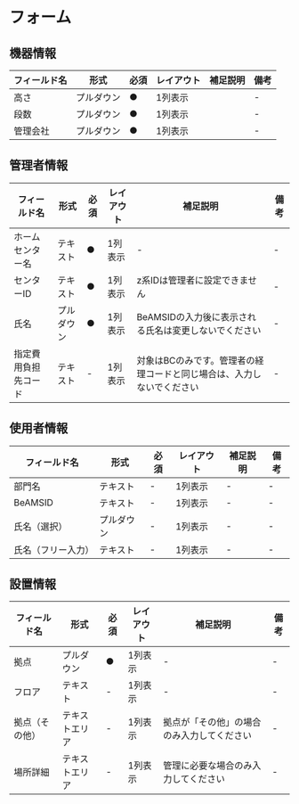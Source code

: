 # フォーム

## 機器情報

| フィールド名 | 形式       | 必須 | レイアウト | 補足説明 | 備考 |
| ------------ | ---------- | ---- | ---------- | -------- | ---- |
| 高さ   | プルダウン | ●    | 1列表示    |          | -    |
| 段数   | プルダウン | ●    | 1列表示    |          | -    |
| 管理会社     | プルダウン | ●    | 1列表示    |          | -    |

## 管理者情報

| フィールド名         | 形式       | 必須 | レイアウト | 補足説明                                                               | 備考 |
| -------------------- | ---------- | ---- | ---------- | ---------------------------------------------------------------------- | ---- |
| ホームセンター名              | テキスト   | ●    | 1列表示    | -                                                                      | -    |
| センターID             | テキスト   | ●    | 1列表示    | z系IDは管理者に設定できません                                          | -    |
| 氏名                 | プルダウン | ●    | 1列表示    | BeAMSIDの入力後に表示される氏名は変更しないでください                  | -    |
| 指定費用負担先コード | テキスト   | -    | 1列表示    | 対象はBCのみです。管理者の経理コードと同じ場合は、入力しないでください | -    |

## 使用者情報

| フィールド名       | 形式       | 必須 | レイアウト | 補足説明 | 備考 |
| ------------------ | ---------- | ---- | ---------- | -------- | ---- |
| 部門名             | テキスト   | -    | 1列表示    | -        | -    |
| BeAMSID            | テキスト   | -    | 1列表示    | -        | -    |
| 氏名（選択）       | プルダウン | -    | 1列表示    | -        | -    |
| 氏名（フリー入力） | テキスト   | -    | 1列表示    | -        | -    |

## 設置情報

| フィールド名   | 形式           | 必須 | レイアウト | 補足説明                                   | 備考 |
| -------------- | -------------- | ---- | ---------- | ------------------------------------------ | ---- |
| 拠点           | プルダウン     | ●    | 1列表示    | -                                          | -    |
| フロア         | テキスト       | -    | 1列表示    | -                                          | -    |
| 拠点（その他） | テキストエリア | -    | 1列表示    | 拠点が「その他」の場合のみ入力してください | -    |
| 場所詳細       | テキストエリア | -    | 1列表示    | 管理に必要な場合のみ入力してください       | -    |

